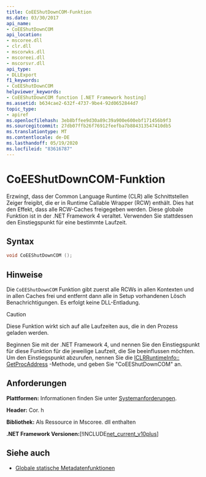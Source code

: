 ```yaml
---
title: CoEEShutDownCOM-Funktion
ms.date: 03/30/2017
api_name:
- CoEEShutDownCOM
api_location:
- mscoree.dll
- clr.dll
- mscorwks.dll
- mscoreei.dll
- mscorsvr.dll
api_type:
- DLLExport
f1_keywords:
- CoEEShutDownCOM
helpviewer_keywords:
- CoEEShutDownCOM function [.NET Framework hosting]
ms.assetid: b634cae2-632f-4737-9be4-92d0652844d7
topic_type:
- apiref
ms.openlocfilehash: 3eb8bffee9d30a89c39a900e600ebf171456b9f3
ms.sourcegitcommit: 27db07ffb26f76912feefba7b884313547410db5
ms.translationtype: MT
ms.contentlocale: de-DE
ms.lasthandoff: 05/19/2020
ms.locfileid: "83616787"
---
```

# <a name="coeeshutdowncom-function"></a>CoEEShutDownCOM-Funktion
Erzwingt, dass der Common Language Runtime (CLR) alle Schnittstellen Zeiger freigibt, die er in Runtime Callable Wrapper (RCW) enthält. Dies hat den Effekt, dass alle RCW-Caches freigegeben werden. Diese globale Funktion ist in der .NET Framework 4 veraltet. Verwenden Sie stattdessen den Einstiegspunkt für eine bestimmte Laufzeit.  
  
## <a name="syntax"></a>Syntax  
  
```cpp  
void CoEEShutDownCOM ();  
```  
  
## <a name="remarks"></a>Hinweise  
 Die `CoEEShutDownCOM` Funktion gibt zuerst alle RCWs in allen Kontexten und in allen Caches frei und entfernt dann alle in Setup vorhandenen Lösch Benachrichtigungen. Es erfolgt keine DLL-Entladung.  
  
> [!CAUTION]
> Diese Funktion wirkt sich auf alle Laufzeiten aus, die in den Prozess geladen werden.  
  
 Beginnen Sie mit der .NET Framework 4, und nennen Sie den Einstiegspunkt für diese Funktion für die jeweilige Laufzeit, die Sie beeinflussen möchten. Um den Einstiegspunkt abzurufen, nennen Sie die [ICLRRuntimeInfo:: GetProcAddress](iclrruntimeinfo-getprocaddress-method.md) -Methode, und geben Sie "CoEEShutDownCOM" an.  
  
## <a name="requirements"></a>Anforderungen  
 **Plattformen:** Informationen finden Sie unter [Systemanforderungen](../../get-started/system-requirements.md).  
  
 **Header:** Cor. h  
  
 **Bibliothek:** Als Ressource in Mscoree. dll enthalten  
  
 **.NET Framework Versionen:**[!INCLUDE[net_current_v10plus](../../../../includes/net-current-v10plus-md.md)]  
  
## <a name="see-also"></a>Siehe auch

- [Globale statische Metadatenfunktionen](../metadata/metadata-global-static-functions.md)
